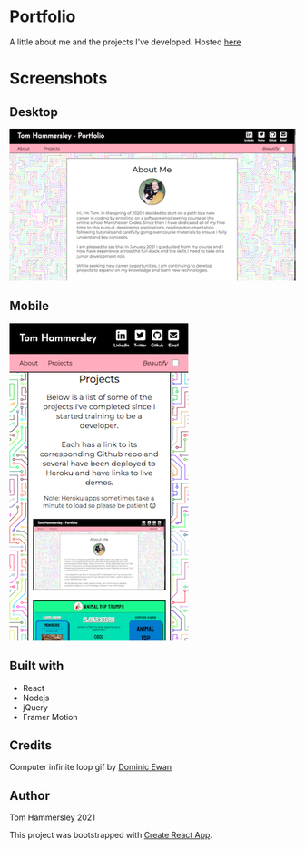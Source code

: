# Portfolio

A little about me and the projects I've developed. Hosted [here](https://tomhammersley-portfolio.herokuapp.com/)

# Screenshots

## Desktop

![Desktop screenshot](https://github.com/scented-wiring/portfolio/blob/master/readme-screenshots/portfolio-desktop.png)

## Mobile

![Mobile screenshot](https://github.com/scented-wiring/portfolio/blob/master/readme-screenshots/portfolio-mobile.png)

## Built with

- React
- Nodejs
- jQuery
- Framer Motion

## Credits

Computer infinite loop gif by [Dominic Ewan](https://giphy.com/dominicewan)

## Author

Tom Hammersley 2021

This project was bootstrapped with [Create React App](https://github.com/facebook/create-react-app).
